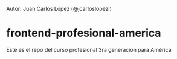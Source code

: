 Autor: Juan Carlos López (@jcarloslopezl)

frontend-profesional-america
============================

Este es el repo del curso profesional 3ra generacion para América
